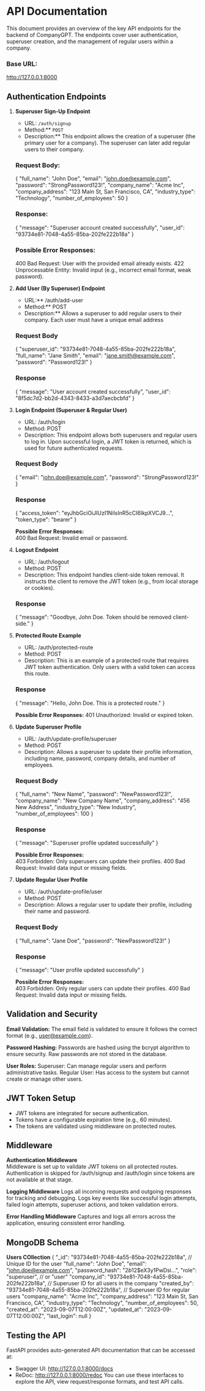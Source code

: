 # API Documentation

This document provides an overview of the key API endpoints for the backend of CompanyGPT. The endpoints cover user authentication, superuser creation, and the management of regular users within a company.

### Base URL:
http://127.0.0.1:8000

## **Authentication Endpoints**

1. **Superuser Sign-Up Endpoint**
    - URL: `/auth/signup`  
    - Method:** `POST`  
    - Description:** This endpoint allows the creation of a superuser (the primary user for a company). The superuser can later add regular users to their company.

   ### **Request Body:**
   {
   "full_name": "John Doe",
   "email": "john.doe@example.com",
   "password": "StrongPassword123!",
   "company_name": "Acme Inc",
   "company_address": "123 Main St, San Francisco, CA",
   "industry_type": "Technology",
   "number_of_employees": 50
   }
   
   ### **Response:**
   {
   "message": "Superuser account created successfully",
   "user_id": "93734e81-7048-4a55-85ba-202fe222b18a"
   }
   
   ### **Possible Error Responses:**
   400 Bad Request: User with the provided email already exists.
   422 Unprocessable Entity: Invalid input (e.g., incorrect email format, weak password).


2. **Add User (By Superuser) Endpoint**
    - URL:** /auth/add-user
    - Method:** POST
    - Description:** Allows a superuser to add regular users to their company. Each user must have a unique email address

   ### **Request Body**
   {
   "superuser_id": "93734e81-7048-4a55-85ba-202fe222b18a",
   "full_name": "Jane Smith",
   "email": "jane.smith@example.com",
   "password": "Password123!"
   }
   ### **Response**
   {
   "message": "User account created successfully",
   "user_id": "8f5dc7d2-bb2d-4343-8433-a3d7aecbcbfd"
   }


3. **Login Endpoint (Superuser & Regular User)**
    - URL: /auth/login
    - Method: POST
    - Description: This endpoint allows both superusers and regular users to log in. Upon successful login, a JWT token is returned, which is used for future authenticated requests.

   ### **Request Body**
   {
   "email": "john.doe@example.com",
   "password": "StrongPassword123!"
   }

   ### **Response**
   {
   "access_token": "eyJhbGciOiJIUzI1NiIsInR5cCI6IkpXVCJ9...",
   "token_type": "bearer"
   }

   **Possible Error Responses:**  
     400 Bad Request: Invalid email or password.


4. **Logout Endpoint**
    - URL: /auth/logout
    - Method: POST
    - Description: This endpoint handles client-side token removal. It instructs the client to remove the JWT token (e.g., from local storage or cookies).

   ### **Response**
   {
   "message": "Goodbye, John Doe. Token should be removed client-side."
   } 


5. **Protected Route Example**
    - URL: /auth/protected-route
    - Method: POST
    - Description: This is an example of a protected route that requires JWT token authentication. Only users with a valid token can access this route.

   ### **Response**
   {
   "message": "Hello, John Doe. This is a protected route."
   }

   **Possible Error Responses:**
    401 Unauthorized: Invalid or expired token.


6. **Update Superuser Profile**
    - URL: /auth/update-profile/superuser
    - Method: POST
    - Description: Allows a superuser to update their profile information, including name, password, company details, and number of employees.

   ### **Request Body**
   {
   "full_name": "New Name",
   "password": "NewPassword123!",
   "company_name": "New Company Name",
   "company_address": "456 New Address",
   "industry_type": "New Industry",
   "number_of_employees": 100
   }

   ### **Response**
   {
   "message": "Superuser profile updated successfully"
   }

   **Possible Error Responses:**  
   403 Forbidden: Only superusers can update their profiles.
   400 Bad Request: Invalid data input or missing fields.


7. **Update Regular User Profile**
    - URL: /auth/update-profile/user
    - Method: POST
    - Description: Allows a regular user to update their profile, including their name and password.

   ### **Request Body**
   {
   "full_name": "Jane Doe",
   "password": "NewPassword123!"
   }

   ### **Response**
   {
   "message": "User profile updated successfully"
   }

   **Possible Error Responses:**  
   403 Forbidden: Only regular users can update their profiles.
   400 Bad Request: Invalid data input or missing fields.



## **Validation and Security**
  **Email Validation:**
    The email field is validated to ensure it follows the correct format (e.g., user@example.com).

  **Password Hashing:**
    Passwords are hashed using the bcrypt algorithm to ensure security. Raw passwords are not stored in the database.

  **User Roles:**
    Superuser: Can manage regular users and perform administrative tasks.
    Regular User: Has access to the system but cannot create or manage other users.


## **JWT Token Setup**
 - JWT tokens are integrated for secure authentication.
 - Tokens have a configurable expiration time (e.g., 60 minutes).
 - The tokens are validated using middleware on protected routes.


## **Middleware**
   **Authentication Middleware**  
    Middleware is set up to validate JWT tokens on all protected routes.
    Authentication is skipped for /auth/signup and /auth/login since tokens are not available at that stage.

   **Logging Middleware**
     Logs all incoming requests and outgoing responses for tracking and debugging.
     Logs key events like successful login attempts, failed login attempts, superuser actions, and token validation errors.

   **Error Handling Middleware**
     Captures and logs all errors across the application, ensuring consistent error handling.


## **MongoDB Schema**
   **Users COllection**
  {
  "_id": "93734e81-7048-4a55-85ba-202fe222b18a",  // Unique ID for the user
  "full_name": "John Doe",
  "email": "john.doe@example.com",
  "password_hash": "$2b$12$eX3y1PwDsi...",
  "role": "superuser",  // or "user"
  "company_id": "93734e81-7048-4a55-85ba-202fe222b18a",  // Superuser ID for all users in the company
  "created_by": "93734e81-7048-4a55-85ba-202fe222b18a",  // Superuser ID for regular users
  "company_name": "Acme Inc",
  "company_address": "123 Main St, San Francisco, CA",
  "industry_type": "Technology",
  "number_of_employees": 50,
  "created_at": "2023-09-07T12:00:00Z",
  "updated_at": "2023-09-07T12:00:00Z",
  "last_login": null
  }
  
## **Testing the API**    
   FastAPI provides auto-generated API documentation that can be accessed at:

 - Swagger UI: http://127.0.0.1:8000/docs
 - ReDoc: http://127.0.0.1:8000/redoc
   You can use these interfaces to explore the API, view request/response formats, and test API calls.

